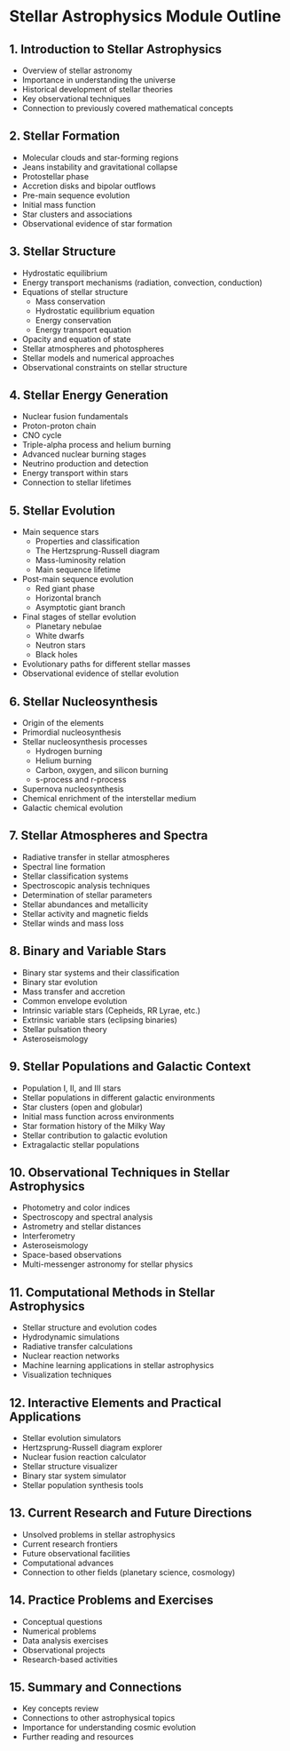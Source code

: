 # Stellar Astrophysics Module Outline

## 1. Introduction to Stellar Astrophysics
- Overview of stellar astronomy
- Importance in understanding the universe
- Historical development of stellar theories
- Key observational techniques
- Connection to previously covered mathematical concepts

## 2. Stellar Formation
- Molecular clouds and star-forming regions
- Jeans instability and gravitational collapse
- Protostellar phase
- Accretion disks and bipolar outflows
- Pre-main sequence evolution
- Initial mass function
- Star clusters and associations
- Observational evidence of star formation

## 3. Stellar Structure
- Hydrostatic equilibrium
- Energy transport mechanisms (radiation, convection, conduction)
- Equations of stellar structure
  - Mass conservation
  - Hydrostatic equilibrium equation
  - Energy conservation
  - Energy transport equation
- Opacity and equation of state
- Stellar atmospheres and photospheres
- Stellar models and numerical approaches
- Observational constraints on stellar structure

## 4. Stellar Energy Generation
- Nuclear fusion fundamentals
- Proton-proton chain
- CNO cycle
- Triple-alpha process and helium burning
- Advanced nuclear burning stages
- Neutrino production and detection
- Energy transport within stars
- Connection to stellar lifetimes

## 5. Stellar Evolution
- Main sequence stars
  - Properties and classification
  - The Hertzsprung-Russell diagram
  - Mass-luminosity relation
  - Main sequence lifetime
- Post-main sequence evolution
  - Red giant phase
  - Horizontal branch
  - Asymptotic giant branch
- Final stages of stellar evolution
  - Planetary nebulae
  - White dwarfs
  - Neutron stars
  - Black holes
- Evolutionary paths for different stellar masses
- Observational evidence of stellar evolution

## 6. Stellar Nucleosynthesis
- Origin of the elements
- Primordial nucleosynthesis
- Stellar nucleosynthesis processes
  - Hydrogen burning
  - Helium burning
  - Carbon, oxygen, and silicon burning
  - s-process and r-process
- Supernova nucleosynthesis
- Chemical enrichment of the interstellar medium
- Galactic chemical evolution

## 7. Stellar Atmospheres and Spectra
- Radiative transfer in stellar atmospheres
- Spectral line formation
- Stellar classification systems
- Spectroscopic analysis techniques
- Determination of stellar parameters
- Stellar abundances and metallicity
- Stellar activity and magnetic fields
- Stellar winds and mass loss

## 8. Binary and Variable Stars
- Binary star systems and their classification
- Binary star evolution
- Mass transfer and accretion
- Common envelope evolution
- Intrinsic variable stars (Cepheids, RR Lyrae, etc.)
- Extrinsic variable stars (eclipsing binaries)
- Stellar pulsation theory
- Asteroseismology

## 9. Stellar Populations and Galactic Context
- Population I, II, and III stars
- Stellar populations in different galactic environments
- Star clusters (open and globular)
- Initial mass function across environments
- Star formation history of the Milky Way
- Stellar contribution to galactic evolution
- Extragalactic stellar populations

## 10. Observational Techniques in Stellar Astrophysics
- Photometry and color indices
- Spectroscopy and spectral analysis
- Astrometry and stellar distances
- Interferometry
- Asteroseismology
- Space-based observations
- Multi-messenger astronomy for stellar physics

## 11. Computational Methods in Stellar Astrophysics
- Stellar structure and evolution codes
- Hydrodynamic simulations
- Radiative transfer calculations
- Nuclear reaction networks
- Machine learning applications in stellar astrophysics
- Visualization techniques

## 12. Interactive Elements and Practical Applications
- Stellar evolution simulators
- Hertzsprung-Russell diagram explorer
- Nuclear fusion reaction calculator
- Stellar structure visualizer
- Binary star system simulator
- Stellar population synthesis tools

## 13. Current Research and Future Directions
- Unsolved problems in stellar astrophysics
- Current research frontiers
- Future observational facilities
- Computational advances
- Connection to other fields (planetary science, cosmology)

## 14. Practice Problems and Exercises
- Conceptual questions
- Numerical problems
- Data analysis exercises
- Observational projects
- Research-based activities

## 15. Summary and Connections
- Key concepts review
- Connections to other astrophysical topics
- Importance for understanding cosmic evolution
- Further reading and resources
